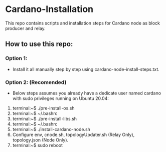 # Cardano-Installation

This repo contains scripts and installation steps for Cardano node as block producer and relay.

## How to use this repo:

### Option 1:

- Install it all manually step by step using cardano-node-install-steps.txt.

### Option 2: (Recomended)

- Below steps assumes you already have a dedicate user named cardano with sudo privileges running on Ubuntu 20.04:
1. terminal:~$ ./pre-install-os.sh
2. terminal:~$ ~/.bashrc
3. terminal:~$ ./pre-install-libs.sh
4. terminal:~$ ~/.bashrc
5. terminal:~$ ./install-cardano-node.sh
6. Configure env, cnode.sh, topologyUpdater.sh (Relay Only), topology.json (Node Only).
7. terminal:~$ sudo reboot
